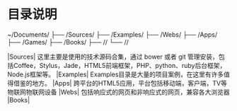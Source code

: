 # 目录说明

~/Documents/
├── /Sources/
├── /Examples/
├── /Webs/
├── /Apps/
├── /Games/
├── /Books/
├── //
└── //


|Sources|
	这里主要是使用的技术源码合集，通过 bower 或者 git 管理安装，包括Coffee，Stylus，Jade，HTML5前端框架，PHP、python、ruby后台框架，Node.js框架等。
|Examples|
	Examples目录是大量的项目案例，在这里有许多值得借鉴的地方。
|Apps|
	跨平台的HTML5应用，平台包括移动端，客户端，TV等物联网物联网设备
|Webs|
	包括响应式的网页和非响应式的网页，兼容各大浏览器
|Books|

